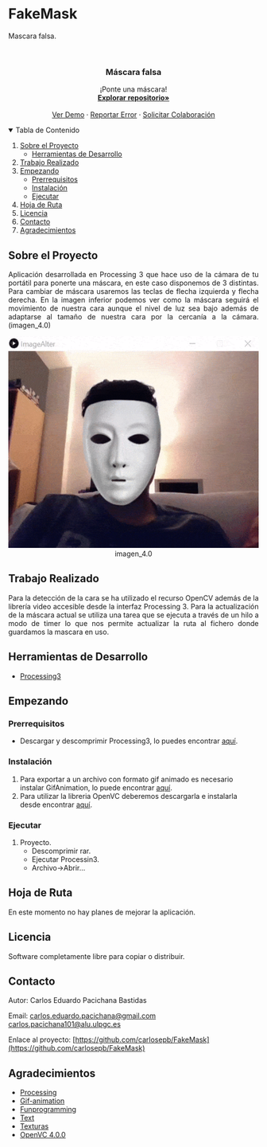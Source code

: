 # FakeMask
Mascara falsa.
<!-- PROJECT LOGO -->
<br/>
<p align="center">
  <h3 align="center">Máscara falsa</h3>

  <p align="center">
    ¡Ponte una máscara!
    <br />
      <a href="https://github.com/carlosepb/FakeMask"><strong>Explorar repositorio»</strong></a>
    <br />
    <br />
      <a href="https://github.com/carlosepb/FakeMask/blob/main/gifCarlos.gif">Ver Demo</a>
      ·
      <a href="https://github.com/carlosepb/FakeMask/issues">Reportar Error</a>
      ·
      <a href="https://github.com/carlosepb/FakeMask/issues">Solicitar Colaboración</a>
    </p>
  </p>



<!-- TABLE OF CONTENTS -->
<details open="open">
  <summary>Tabla de Contenido</summary>
  <ol>
    <li>
      <a href="#sobre-el-proyecto">Sobre el Proyecto</a>
      <ul>
        <li><a href="#herramientas-de-desarrollo">Herramientas de Desarrollo</a></li>
      </ul>
    </li>
    <li><a href="#trabajo-realizado">Trabajo Realizado</a></li>
    <li>
      <a href="#empezando">Empezando</a>
      <ul>
        <li><a href="#prerrequisitos">Prerrequisitos</a></li>
        <li><a href="#instalación">Instalación</a></li>
        <li><a href="#ejecutar">Ejecutar</a></li>
      </ul>
    </li>
    <li><a href="#hoja-de-ruta">Hoja de Ruta</a></li>
    <li><a href="#licencia">Licencia</a></li>
    <li><a href="#contacto">Contacto</a></li>
    <li><a href="#agradecimientos">Agradecimientos</a></li>
  </ol>
</details>



<!-- ABOUT THE PROJECT -->
## Sobre el Proyecto

<p align="justify">
Aplicación desarrollada en Processing 3 que hace uso de la cámara de tu portátil para ponerte una máscara, en este caso disponemos de 3 distintas.
Para cambiar de máscara usaremos las teclas de flecha izquierda y flecha derecha.
En la imagen inferior podemos ver como la máscara seguirá el movimiento de nuestra cara aunque el nivel de luz sea bajo además de adaptarse al tamaño de nuestra cara por la cercanía a la cámara.(imagen_4.0)
</p>
<p align="center"><img src="gifCarlos.gif" alt="ejecución" width="600" height="425"></br>imagen_4.0</p>

## Trabajo Realizado
<p align="justify">
Para la detección de la cara se ha utilizado el recurso OpenCV además de la librería video accesible desde la interfaz Processing 3. Para la actualización de la máscara actual se utiliza una tarea que se ejecuta a través de un hilo a modo de timer lo que nos permite actualizar la ruta al fichero donde guardamos la mascara en uso.
</p>

## Herramientas de Desarrollo

* [Processing3](https://processing.org/download/)

<!-- GETTING STARTED -->
## Empezando

### Prerrequisitos

* Descargar y descomprimir Processing3, lo puedes encontrar [aquí](https://processing.org/download/).

### Instalación
1. Para exportar a un archivo con formato gif animado es necesario instalar GifAnimation, lo puede encontrar [aquí](https://github.com/extrapixel/gif-animation).
2. Para utilizar la libreria OpenVC deberemos descargarla e instalarla desde encontrar [aquí](http://www.magicandlove.com/blog/2018/11/22/opencv-4-0-0-java-built-and-cvimage-library/).

### Ejecutar

1. Proyecto.
    * Descomprimir rar.
    * Ejecutar Processin3.
    * Archivo->Abrir...

<!-- ROADMAP -->
## Hoja de Ruta

En este momento no hay planes de mejorar la aplicación.

<!-- LICENSE -->
## Licencia

Software completamente libre para copiar o distribuir.

<!-- CONTACT -->
## Contacto

Autor: Carlos Eduardo Pacichana Bastidas

Email: carlos.eduardo.pacichana@gmail.com  carlos.pacichana101@alu.ulpgc.es

Enlace al proyecto: [https://github.com/carlosepb/FakeMask](https://github.com/carlosepb/FakeMask)

<!-- ACKNOWLEDGEMENTS -->
## Agradecimientos
* [Processing](https://processing.org/)
* [Gif-animation](https://github.com/extrapixel/gif-animation)
* [Funprogramming](https://funprogramming.org/)
* [Text](https://processing.org/reference/text_.html)
* [Texturas](https://www.pexels.com/es-es/)
* [OpenVC 4.0.0](http://www.magicandlove.com/blog/2018/11/22/opencv-4-0-0-java-built-and-cvimage-library/)
